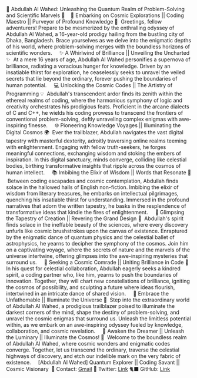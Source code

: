 🌟 Abdullah Al Wahed: Unleashing the Quantum Realm of Problem-Solving and Scientific Marvels 🌟
‎
‎
‎
🔭 Embarking on Cosmic Explorations || Coding Maestro || Purveyor of Profound Knowledge 🔬
‎
Greetings, fellow adventurers! Prepare to be mesmerized by the enthralling odyssey of Abdullah Al Wahed, a 16-year-old prodigy hailing from the bustling city of Dhaka, Bangladesh. Brace yourselves as we delve into the enigmatic depths of his world, where problem-solving merges with the boundless horizons of scientific wonders.
‎
‎
‎
‎
✨ A Whirlwind of Brilliance || Unveiling the Uncharted ✨
‎
At a mere 16 years of age, Abdullah Al Wahed personifies a supernova of brilliance, radiating a voracious hunger for knowledge. Driven by an insatiable thirst for exploration, he ceaselessly seeks to unravel the veiled secrets that lie beyond the ordinary, forever pushing the boundaries of human potential.
‎
‎
‎
‎
💻 Unlocking the Cosmic Codes || The Artistry of Programming 💡
‎
Abdullah's transcendent ardor finds its zenith within the ethereal realms of coding, where the harmonious symphony of logic and creativity orchestrates his prodigious feats. Proficient in the arcane dialects of C and C++, he wields his coding prowess to transcend the frontiers of conventional problem-solving, deftly unraveling complex enigmas with awe-inspiring finesse.
‎
‎
‎
‎
🌐 Pioneering Knowledge Voyages || Illuminating the Digital Cosmos 🌍
‎
Ever the trailblazer, Abdullah navigates the vast digital tapestry with masterful dexterity, adroitly traversing online realms teeming with enlightenment. Engaging with fellow truth-seekers, he forges meaningful connections, exchanging wisdom and stoking the embers of inspiration. In this digital sanctuary, minds converge, colliding like celestial bodies, birthing transformative insights that ripple across the cosmos of human intellect.
‎
‎
‎
‎
📚 Imbibing the Elixir of Wisdom || Words that Resonate 📖
‎
Between coding escapades and cosmic contemplation, Abdullah finds solace in the hallowed halls of English non-fiction. Imbibing the elixir of wisdom from literary treasures, he embarks on intellectual pilgrimages, quenching his insatiable thirst for understanding. Immersed in the profound narratives that adorn the written tapestry, he basks in the resplendence of transformative ideas that kindle the fires of enlightenment.
‎
‎
‎
‎
🔬 Glimpsing the Tapestry of Creation || Revering the Grand Design 🔭
‎
Abdullah's spirit finds solace in the ineffable beauty of the sciences, where every discovery unfurls like cosmic brushstrokes upon the canvas of existence. Enraptured by the enigmatic dance of quantum physics and the celestial ballet of astrophysics, he yearns to decipher the symphony of the cosmos. Join him on a captivating voyage, where the secrets of nature and the marvels of the universe intertwine, offering glimpses into the awe-inspiring mysteries that surround us.
‎
‎
‎
‎
🤝 Seeking a Cosmic Comrade || Uniting Brilliance in Code 🤝
‎
In his quest for celestial collaboration, Abdullah eagerly seeks a kindred spirit, a coding partner who, like him, yearns to push the boundaries of innovation. Together, they will chart new constellations of brilliance, igniting the cosmos of possibility, and sculpting a future where ideas flourish, intertwined in an intricate dance of shared vision.
‎
‎
‎
‎
🌟 Embrace the Unfathomable || Illuminate the Universe 🌟
‎
Step into the extraordinary world of Abdullah Al Wahed, a prodigious trailblazer poised to illuminate the darkest corners of the mind, shape the destiny of problem-solving, and unravel the cosmic enigmas that surround us. Unleash the limitless potential within, as we embark on an awe-inspiring odyssey fueled by knowledge, collaboration, and cosmic revelation.
‎
‎
‎
‎
🔬 Awaken the Dreamer || Unleash the Luminary || Illuminate the Cosmos! 🔭
‎
Welcome to the boundless realm of Abdullah Al Wahed, where cosmic wonders and enigmatic codes converge. Together, let us transcend the ordinary, traverse the celestial highways of discovery, and etch our indelible mark on the very fabric of existence.
‎
‎
‎
‎
[Abdullah Al Wahed]
Quantum Explorer || Coding Savant || Cosmic Visionary
‎
📧 Contact: [Gmail](mailto:amarnamlabibne@gmail.com)
🐓 Twitter: [Link](https://twitter.com/Wahed7043)
🐈‍⬛ GitHub: [Link](https://github.com/abdullahalwahed)
